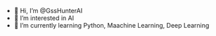 - 👋 Hi, I’m @GssHunterAI
- 👀 I’m interested in AI
- 🌱 I’m currently learning Python, Maachine Learning, Deep Learning

<!---
GssHunterAI/GssHunterAI is a ✨ special ✨ repository because its `README.md` (this file) appears on your GitHub profile.
You can click the Preview link to take a look at your changes.
--->
